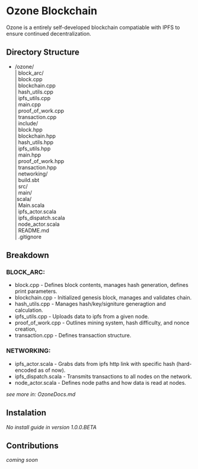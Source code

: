 # Ozone Blockchain

Ozone is a entirely self-developed blockchain compatiable with IPFS to ensure continued decentralization.


## Directory Structure

- /ozone/ \
    | block_arc/ \
        | block.cpp \
        | blockchain.cpp \
        | hash_utils.cpp \
        | ipfs_utils.cpp \
        | main.cpp \
        | proof_of_work.cpp \
        | transaction.cpp \
    | include/ \
        | block.hpp \
        | blockchain.hpp \
        | hash_utils.hpp \
        | ipfs_utils.hpp \
        | main.hpp \
        | proof_of_work.hpp \
        | transaction.hpp \
    | networking/ \
        | build.sbt \
        | src/ \
            | main/ \
                |scala/ \
                    | Main.scala \
                    | ipfs_actor.scala \
                    | ipfs_dispatch.scala \
                    | node_actor.scala \
    | README.md \
    | .gitignore

## Breakdown

### BLOCK_ARC:
- block.cpp - Defines block contents, manages hash generation, defines print parameters.
- blockchain.cpp - Initialized genesis block, manages and validates chain.
- hash_utils.cpp - Manages hash/key/signiture generagtion and calculation. 
- ipfs_utils.cpp - Uploads data to ipfs from a given node.
- proof_of_work.cpp - Outlines mining system, hash difficulty, and nonce creation,
- transaction.cpp - Defines transaction structure.

### NETWORKING:
 - ipfs_actor.scala - Grabs dats from ipfs http link with specific hash (hard-encoded as of now).
 - ipfs_dispatch.scala - Transmits transactions to all nodes on the network.
 - node_actor.scala - Defines node paths and how data is read at nodes. 

 *see more in: OzoneDocs.md*

## Instalation

*No install guide in version 1.0.0.BETA*

## Contributions

*coming soon*



 




